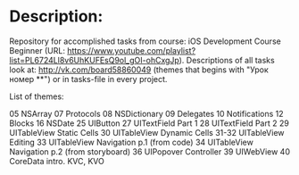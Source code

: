 # Description:

Repository for accomplished tasks from course: iOS Development Course Beginner (URL: https://www.youtube.com/playlist?list=PL6724Ll8v6UhKUFEsQ9ol_gOI-ohCxgJp). 
Descriptions of all tasks look at: http://vk.com/board58860049 (themes that begins with "Урок номер **") or in tasks-file in every project.

List of themes:

05 NSArray
07 Protocols
08 NSDictionary 
09 Delegates 
10 Notifications 
12 Blocks 
16 NSDate
25 UIButton
27 UITextField Part 1
28 UITextField Part 2
29 UITableView Static Cells
30 UITableView Dynamic Cells
31-32 UITableView Editing
33 UITableView Navigation p.1 (from code)
34 UITableView Navigation p.2 (from storyboard)
36 UIPopover Controller
39 UIWebView
40 CoreData intro. KVC, KVO
